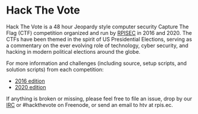 # Hack The Vote

Hack The Vote is a 48 hour Jeopardy style computer security Capture The Flag (CTF) competition organized and run by [RPISEC](https://rpis.ec) in 2016 and 2020. The CTFs have been themed in the spirit of US Presidential Elections, serving as a commentary on the ever evolving role of technology, cyber security, and hacking in modern political elections around the globe.

For more information and challenges (including source, setup scripts, and solution scripts) from each competition:

- [2016 edition](2016)
- [2020 edition](2020)

If anything is broken or missing, please feel free to file an issue, drop by our [IRC](https://rpis.ec/irc) or #hackthevote on Freenode, or send an email to htv at rpis.ec.
